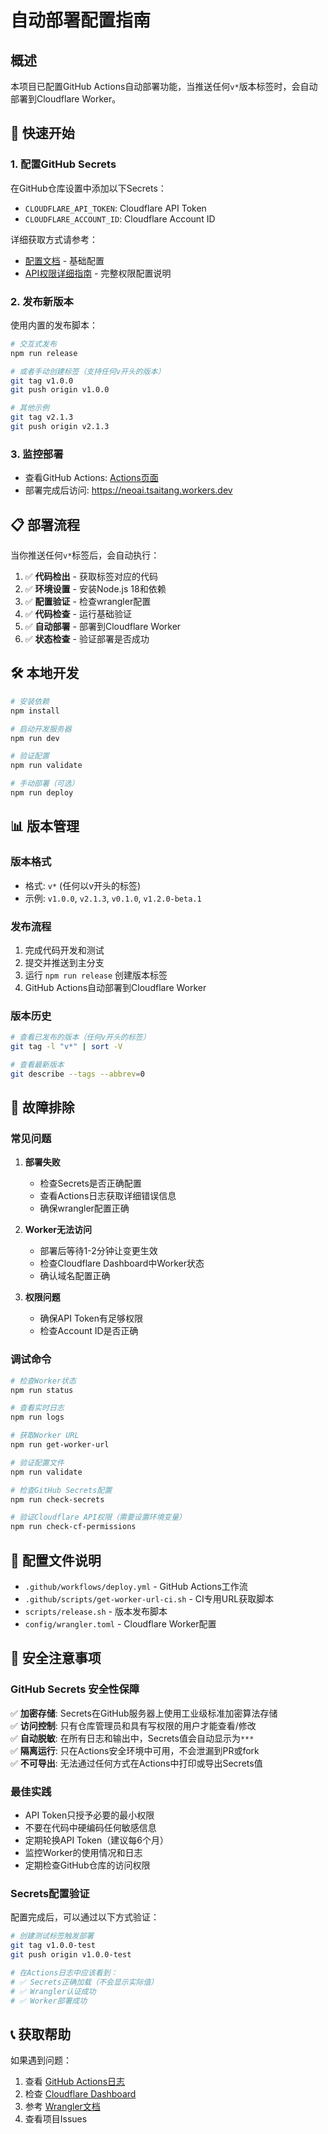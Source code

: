 # 自动部署配置指南

## 概述

本项目已配置GitHub Actions自动部署功能，当推送任何`v*`版本标签时，会自动部署到Cloudflare Worker。

## 🚀 快速开始

### 1. 配置GitHub Secrets

在GitHub仓库设置中添加以下Secrets：

- `CLOUDFLARE_API_TOKEN`: Cloudflare API Token
- `CLOUDFLARE_ACCOUNT_ID`: Cloudflare Account ID

详细获取方式请参考：
- [配置文档](.github/README.md) - 基础配置
- [API权限详细指南](docs/CF_API_PERMISSIONS.md) - 完整权限配置说明

### 2. 发布新版本

使用内置的发布脚本：

```bash
# 交互式发布
npm run release

# 或者手动创建标签（支持任何v开头的版本）
git tag v1.0.0
git push origin v1.0.0

# 其他示例
git tag v2.1.3
git push origin v2.1.3
```

### 3. 监控部署

- 查看GitHub Actions: [Actions页面](../../actions)
- 部署完成后访问: https://neoai.tsaitang.workers.dev

## 📋 部署流程

当你推送任何`v*`标签后，会自动执行：

1. ✅ **代码检出** - 获取标签对应的代码
2. ✅ **环境设置** - 安装Node.js 18和依赖
3. ✅ **配置验证** - 检查wrangler配置
4. ✅ **代码检查** - 运行基础验证
5. ✅ **自动部署** - 部署到Cloudflare Worker
6. ✅ **状态检查** - 验证部署是否成功

## 🛠️ 本地开发

```bash
# 安装依赖
npm install

# 启动开发服务器
npm run dev

# 验证配置
npm run validate

# 手动部署（可选）
npm run deploy
```

## 📊 版本管理

### 版本格式
- 格式: `v*` (任何以v开头的标签)
- 示例: `v1.0.0`, `v2.1.3`, `v0.1.0`, `v1.2.0-beta.1`

### 发布流程
1. 完成代码开发和测试
2. 提交并推送到主分支
3. 运行 `npm run release` 创建版本标签
4. GitHub Actions自动部署到Cloudflare Worker

### 版本历史
```bash
# 查看已发布的版本（任何v开头的标签）
git tag -l "v*" | sort -V

# 查看最新版本
git describe --tags --abbrev=0
```

## 🔧 故障排除

### 常见问题

1. **部署失败**
   - 检查Secrets是否正确配置
   - 查看Actions日志获取详细错误信息
   - 确保wrangler配置正确

2. **Worker无法访问**
   - 部署后等待1-2分钟让变更生效
   - 检查Cloudflare Dashboard中Worker状态
   - 确认域名配置正确

3. **权限问题**
   - 确保API Token有足够权限
   - 检查Account ID是否正确

### 调试命令

```bash
# 检查Worker状态
npm run status

# 查看实时日志
npm run logs

# 获取Worker URL
npm run get-worker-url

# 验证配置文件
npm run validate

# 检查GitHub Secrets配置
npm run check-secrets

# 验证Cloudflare API权限（需要设置环境变量）
npm run check-cf-permissions
```

## 📝 配置文件说明

- `.github/workflows/deploy.yml` - GitHub Actions工作流
- `.github/scripts/get-worker-url-ci.sh` - CI专用URL获取脚本
- `scripts/release.sh` - 版本发布脚本
- `config/wrangler.toml` - Cloudflare Worker配置

## 🔐 安全注意事项

### GitHub Secrets 安全性保障

✅ **加密存储**: Secrets在GitHub服务器上使用工业级标准加密算法存储  
✅ **访问控制**: 只有仓库管理员和具有写权限的用户才能查看/修改  
✅ **自动脱敏**: 在所有日志和输出中，Secrets值会自动显示为`***`  
✅ **隔离运行**: 只在Actions安全环境中可用，不会泄漏到PR或fork  
✅ **不可导出**: 无法通过任何方式在Actions中打印或导出Secrets值  

### 最佳实践

- API Token只授予必要的最小权限
- 不要在代码中硬编码任何敏感信息
- 定期轮换API Token（建议每6个月）
- 监控Worker的使用情况和日志
- 定期检查GitHub仓库的访问权限

### Secrets配置验证

配置完成后，可以通过以下方式验证：

```bash
# 创建测试标签触发部署
git tag v1.0.0-test
git push origin v1.0.0-test

# 在Actions日志中应该看到：
# ✅ Secrets正确加载（不会显示实际值）
# ✅ Wrangler认证成功
# ✅ Worker部署成功
```

## 📞 获取帮助

如果遇到问题：

1. 查看 [GitHub Actions日志](../../actions)
2. 检查 [Cloudflare Dashboard](https://dash.cloudflare.com)
3. 参考 [Wrangler文档](https://developers.cloudflare.com/workers/wrangler/)
4. 查看项目Issues
